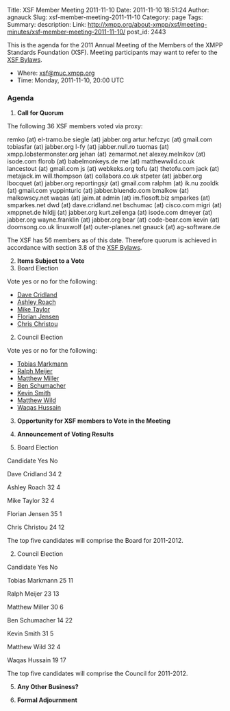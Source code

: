 Title: XSF Member Meeting 2011-11-10
Date: 2011-11-10 18:51:24
Author: agnauck
Slug: xsf-member-meeting-2011-11-10
Category: page
Tags: 
Summary: description:
Link: http://xmpp.org/about-xmpp/xsf/meeting-minutes/xsf-member-meeting-2011-11-10/
post_id: 2443


This is the agenda for the 2011 Annual Meeting of the Members of the XMPP Standards Foundation (XSF). Meeting participants may want to refer to the [XSF Bylaws](/xsf/docs/bylaws.shtml).

* Where: [xsf@muc.xmpp.org](xmpp:xsf@muc.xmpp.org?join)
* Time: Monday, 2011-11-10, 20:00 UTC

### Agenda

1. **Call for Quorum**

The following 36 XSF members voted via proxy:


remko (at) el-tramo.be
siegle (at) jabber.org
artur.hefczyc (at) gmail.com
tobiasfar (at) jabber.org
l-fy (at) jabber.null.ro
tuomas (at) xmpp.lobstermonster.org
jehan (at) zemarmot.net
alexey.melnikov (at) isode.com
florob (at) babelmonkeys.de
me (at) matthewwild.co.uk
lancestout (at) gmail.com
js (at) webkeks.org
tofu (at) thetofu.com
jack (at) metajack.im
will.thompson (at) collabora.co.uk
stpeter (at) jabber.org
lbocquet (at) jabber.org
reportingsjr (at) gmail.com
ralphm (at) ik.nu
zooldk (at) gmail.com
yuppinturic (at) jabber.bluendo.com
bmalkow (at) malkowscy.net
waqas (at) jaim.at
admin (at) im.flosoft.biz
smparkes (at) smparkes.net
dwd (at) dave.cridland.net
bschumac (at) cisco.com
migri (at) xmppnet.de
hildjj (at) jabber.org
kurt.zeilenga (at) isode.com
dmeyer (at) jabber.org
wayne.franklin (at) jabber.org
bear (at) code-bear.com
kevin (at) doomsong.co.uk
linuxwolf (at) outer-planes.net
gnauck (at) ag-software.de


The XSF has 56 members as of this date. Therefore quorum is achieved in accordance with section 3.8 of the [XSF Bylaws](/xsf/docs/bylaws.shtml).

2. **Items Subject to a Vote**
1. Board Election

Vote yes or no for the following:

* [Dave Cridland](http://wiki.xmpp.org/web/Dave_Cridland_for_Board_2011)
* [Ashley Roach](http://wiki.xmpp.org/web/Ashley_Roach_for_Board_2011)
* [Mike Taylor](http://wiki.xmpp.org/web/Mike_Taylor_for_Board_2011)
* [Florian Jensen](http://wiki.xmpp.org/web/Florian_Jensen_for_Board_2011)
* [Chris Christou](http://wiki.xmpp.org/web/Chris_Christou_for_Board_2011)
2. Council Election

Vote yes or no for the following:

* [Tobias Markmann](http://wiki.xmpp.org/web/Tobias_Markmann_for_Council_2011)
* [Ralph Meijer](http://wiki.xmpp.org/web/Ralph_Meijer_for_Council_2011)
* [Matthew Miller](http://wiki.xmpp.org/web/Matthew_Miller_for_Council_2011)
* [Ben Schumacher](http://wiki.xmpp.org/web/Ben_Schumacher_for_Council_2011)
* [Kevin Smith](http://wiki.xmpp.org/web/Kevin_Smith_for_Council_2011)
* [Matthew Wild](http://wiki.xmpp.org/web/Matthew_Wild_for_Council_2011)
* [Waqas Hussain](http://wiki.xmpp.org/web/Waqas_Hussain_for_Council_2011)
3. **Opportunity for XSF members to Vote in the Meeting**

4. **Announcement of Voting Results**

1. Board Election

Candidate Yes No

Dave Cridland
34
2

Ashley Roach
32
4

Mike Taylor
32
4

Florian Jensen
35
1

Chris Christou
24
12

The top five candidates will comprise the Board for 2011-2012.

2. Council Election

Candidate Yes No

Tobias Markmann
25
11

Ralph Meijer
23
13

Matthew Miller
30
6

Ben Schumacher
14
22

Kevin Smith
31
5

Matthew Wild
32
4

Waqas Hussain
19
17

The top five candidates will comprise the Council for 2011-2012.

5. **Any Other Business?**

6. **Formal Adjournment**
